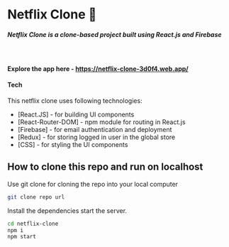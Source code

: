 # Netflix Clone 🚀

##### Netflix Clone is a clone-based project built using React.js and Firebase

&nbsp;

#### Explore the app here - https://netflix-clone-3d0f4.web.app/

#### Tech

This netflix clone uses following technologies:

- [React.JS] - for building UI components
- [React-Router-DOM] - npm module for routing in React.js
- [Firebase] - for email authentication and deployment
- [Redux] - for storing logged in user in the global store
- [CSS] - for styling the UI components

## How to clone this repo and run on localhost

Use git clone for cloning the repo into your local computer

```sh
git clone repo url
```

Install the dependencies start the server.

```sh
cd netflix-clone
npm i
npm start
```
